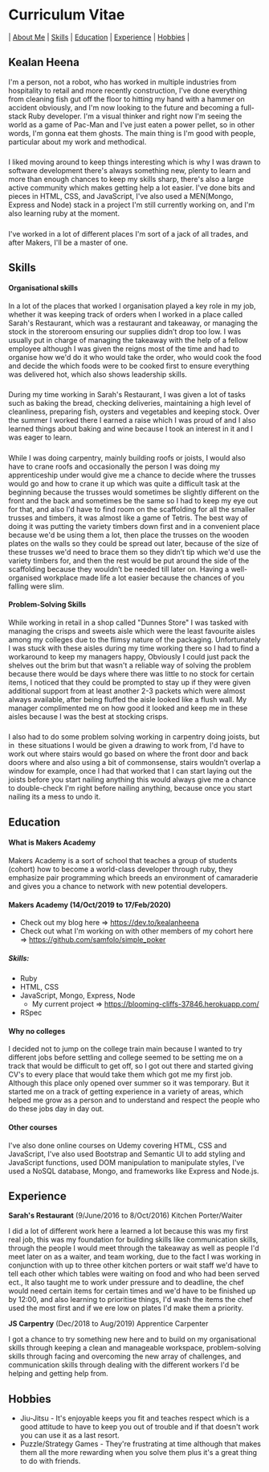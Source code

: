 # Curriculum Vitae
| [About Me](#kealan-heena) | [Skills](#skills)  |  [Education](#education) | [Experience](#experience) | [Hobbies](#hobbies) |
## Kealan Heena
I'm a person, not a robot, who has worked in multiple industries from hospitality to retail and more recently construction, I've done everything from cleaning fish gut off the floor to hitting my hand with a hammer on accident obviously, and I'm now looking to the future and becoming a full-stack Ruby developer. I'm a visual thinker and right now I'm seeing the world as a game of Pac-Man and I've just eaten a power pellet, so in other words, I'm gonna eat them ghosts. The main thing is I'm good with people, particular about my work and methodical.
#####
I liked moving around to keep things interesting which is why I was drawn to software development there's always something new, plenty to learn and more than enough chances to keep my skills sharp, there's also a large active community which makes getting help a lot easier. I've done bits and pieces in HTML, CSS, and JavaScript, I've also used a MEN(Mongo, Express and Node) stack in a project I'm still currently working on, and I'm also learning ruby at the moment.
#####
I've worked in a lot of different places I'm sort of a jack of all trades, and after Makers, I'll be a master of one.
 
## Skills

#### Organisational skills
In a lot of the places that worked I organisation played a key role in my job, whether it was keeping track of orders when I worked in a place called Sarah's Restaurant, which was a restaurant and takeaway, or managing the stock in the storeroom ensuring our supplies didn’t drop too low. I was usually put in charge of managing the takeaway with the help of a fellow employee although I was given the reigns most of the time and had to organise how we'd do it who would take the order, who would cook the food and decide the which foods were to be cooked first to ensure everything was delivered hot, which also shows leadership skills.
##### 
During my time working in Sarah's Restaurant, I was given a lot of tasks such as baking the bread, checking deliveries, maintaining a high level of cleanliness, preparing fish, oysters and vegetables and keeping stock. Over the summer I worked there I earned a raise which I was proud of and I also learned things about baking and wine because I took an interest in it and I was eager to learn.
##### 
While I was doing carpentry, mainly building roofs or joists, I would also have to crane roofs and occasionally the person I was doing my apprenticeship under would give me a chance to decide where the trusses would go and how to crane it up which was quite a difficult task at the beginning because the trusses would sometimes be slightly different on the front and the back and sometimes be the same so I had to keep my eye out for that, and also I'd have to find room on the scaffolding for all the smaller trusses and timbers, it was almost like a game of Tetris. The best way of doing it was putting the variety timbers down first and in a convenient place because we'd be using them a lot, then place the trusses on the wooden plates on the walls so they could be spread out later, because of the size of these trusses we'd need to brace them so they didn’t tip which we'd use the variety timbers for, and then the rest would be put around the side of the scaffolding because they wouldn’t be needed till later on. Having a well-organised workplace made life a lot easier because the chances of you falling were slim.

#### Problem-Solving Skills
While working in retail in a shop called "Dunnes Store" I was tasked with managing the crisps and sweets aisle which were the least favourite aisles among my colleges due to the flimsy nature of the packaging. Unfortunately I was stuck with these aisles during my time working there so I had to find a workaround to keep my managers happy, Obviously I could just pack the shelves out the brim but that wasn't a reliable way of solving the problem because there would be days where there was little to no stock for certain items, I noticed that they could be prompted to stay up if they were given additional support from at least another 2-3 packets which were almost always available, after being fluffed the aisle looked like a flush wall. My manager complimented me on how good it looked and keep me in these aisles because I was the best at stocking crisps.
##### 
I also had to do some problem solving working in carpentry doing joists, but in  these situations I would be given a drawing to work from, I'd have to work out where stairs would go based on where the front door and back doors where and also using a bit of commonsense, stairs wouldn’t overlap a window for example, once I had that worked that I can start laying out the joists before you start nailing anything this would always give me a chance to double-check I'm right before nailing anything, because once you start nailing its a mess to undo it. 

## Education
#### What is Makers Academy
Makers Academy is a sort of school that teaches a group of students (cohort) how to become a world-class developer through ruby, they emphasize pair programming which breeds an environment of camaraderie and gives you a chance to network with new potential developers.
#### Makers Academy (14/Oct/2019 to 17/Feb/2020)
- Check out my blog here => https://dev.to/kealanheena
- Check out what I'm working on with other members of my cohort here => https://github.com/samfolo/simple_poker
##### Skills:
- Ruby
- HTML, CSS
- JavaScript, Mongo, Express, Node 
  - My current project => https://blooming-cliffs-37846.herokuapp.com/
- RSpec

#### Why no colleges
I decided not to jump on the college train main because I wanted to try different jobs before settling and college seemed to be setting me on a track that would be difficult to get off, so I got out there and started giving CV's to every place that would take them which got me my first job. Although this place only opened over summer so it was temporary. But it started me on a track of getting experience in a variety of areas, which helped me grow as a person and to understand and respect the people who do these jobs day in day out.

#### Other courses
I've also done online courses on Udemy covering HTML, CSS and JavaScript, I've also used Bootstrap and Semantic UI to add styling and JavaScript functions, used DOM manipulation to manipulate styles, I've used a NoSQL database, Mongo, and frameworks like Express and Node.js.

## Experience

**Sarah's Restaurant** (9/June/2016 to 8/Oct/2016)
Kitchen Porter/Waiter

I did a lot of different work here a learned a lot because this was my first real job, this was my foundation for building skills like communication skills, through the people I would meet through the takeaway as well as people I'd meet later on as a waiter, and team working, due to the fact I was working in conjunction with up to three other kitchen porters or wait staff we'd have to tell each other which tables were waiting on food and who had been served ect., It also taught me to work under pressure and to deadline, the chef would need certain items for certain times and we'd have to be finished up by 12:00, and also learning to prioritise things, I'd wash the items the chef used the most first and if we ere low on plates I'd make them a priority.

**JS Carpentry** (Dec/2018 to Aug/2019)
Apprentice Carpenter

I got a chance to try something new here and to build on my organisational skills through keeping a clean and manageable workspace, problem-solving skills through facing and overcoming the new array of challenges, and communication skills through dealing with the different workers I'd be helping and getting help from.

## Hobbies
- Jiu-Jitsu - It's enjoyable keeps you fit and teaches respect which is a good attitude to have to keep you out of trouble and if that doesn't work you can use it as a last resort.
- Puzzle/Strategy Games - They're frustrating at time although that makes them all the more rewarding when you solve them plus it's a great thing to do with friends.
